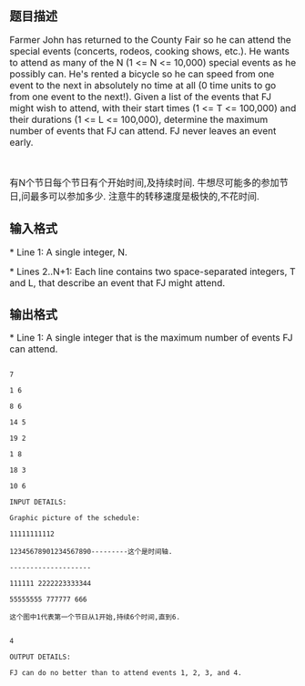 ## 题目描述

<p><span style="font-size: medium">Farmer John has returned to the County Fair so he can attend the special events (concerts, rodeos, cooking shows, etc.). He wants to attend as many of the N (1 <= N <= 10,000) special events as he possibly can. He's rented a bicycle so he can speed from one event to the next in absolutely no time at all (0 time units to go from one event to the next!). Given a list of the events that FJ might wish to attend, with their start times (1 <= T <= 100,000) and their durations (1 <= L <= 100,000), determine the maximum number of events that FJ can attend. FJ never leaves an event early.</span></p>
<p><span style="font-size: medium"> </span></p>
<p><span style="font-size: medium">有N个节日每个节日有个开始时间,及持续时间. 牛想尽可能多的参加节日,问最多可以参加多少. 注意牛的转移速度是极快的,不花时间.</span></p>

## 输入格式

<p><span style="font-size: medium">* Line 1: A single integer, N. </span></p>
<p><span style="font-size: medium">* Lines 2..N+1: Each line contains two space-separated integers, T and L, that describe an event that FJ might attend.</span></p>

## 输出格式

<p><span style="font-size: medium">* Line 1: A single integer that is the maximum number of events FJ can attend. </span></p>

```input1
7
1 6
8 6
14 5
19 2
1 8
18 3
10 6
INPUT DETAILS:
Graphic picture of the schedule:
11111111112
12345678901234567890---------这个是时间轴.
--------------------
111111 2222223333344
55555555 777777 666
这个图中1代表第一个节日从1开始,持续6个时间,直到6.
```
```output1
4
OUTPUT DETAILS:
FJ can do no better than to attend events 1, 2, 3, and 4.
```
